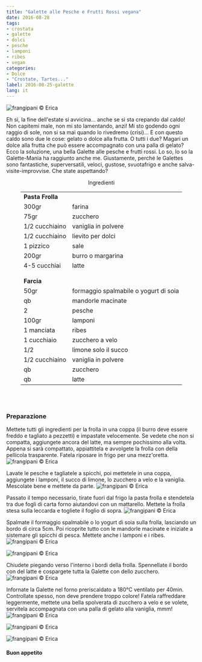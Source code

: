 ```yaml
---
title: "Galette alle Pesche e Frutti Rossi vegana"
date: 2016-08-28
tags:
- crostata
- galette
- dolci
- pesche
- lamponi
- ribes
- vegan
categories:
- Dolce
- "Crostate, Tartes..."
label: 2016-08-25-galette
lang: it
---
```

![](header.jpg "frangipani © Erica")

Eh si, la fine dell'estate si avvicina... anche se si sta crepando dal caldo! Non capitemi male, non mi sto lamentando, anzi! Mi sto godendo ogni raggio di sole, non si sa mai quando lo rivedremo (crisi)... E con questo caldo sono due le cose: gelato o dolce alla frutta. O tutti i due? Magari un dolce alla frutta che può essere accompagnato con una palla di gelato? Ecco la soluzione, una bella Galette alle pesche e frutti rossi. Lo so, lo so la Galette-Mania ha raggiunto anche me. Giustamente, perché le Galettes sono fantastiche, superversatili, veloci, gustose, svuotafrigo e anche salva-visite-improvvise. Che state aspettando?

<div id="wrapper" style="text-align: center">
  <div id="yourdiv" style="display: inline-block;">
    <div class="ingredients">
      <div class="ingredients-title">Ingredienti</div>
      <table>
        <tbody>
          <tr>
            <td colspan="2"><b>Pasta Frolla</b></td>
          </tr>
          <tr>
            <td>300gr</td>
            <td>farina</td>
          </tr>
          <tr>
            <td>75gr</td>
            <td>zucchero</td>
          </tr>
          <tr>
            <td>1/2 cucchiaino</td>
            <td>vaniglia in polvere</td>
          </tr>
          <tr>
            <td>1/2 cucchiaino</td>
            <td>lievito per dolci</td>
          </tr>
          <tr>  
            <td>1 pizzico</td>
            <td>sale</td>
          </tr>
          <tr>
            <td>200gr</td>
            <td>burro o margarina</td>
          </tr>
          <tr>
            <td>4-5 cucchiai</td>
            <td>latte</td>
          </tr>
          <tr style="height: 15px;"></tr>
          <tr>          
            <td colspan="2"><b>Farcia</b></td>
          </tr>      
          <tr>
            <td>50gr</td>
            <td>formaggio spalmabile o yogurt di soia</td>
          </tr>
          <tr>
            <td>qb</td>
            <td>mandorle macinate</td>
          </tr>
          <tr>
            <td>2</td>
            <td>pesche</td>
          </tr>
          <tr>
            <td>100gr</td>
            <td>lamponi</td>
          </tr>
          <tr>
            <td>1 manciata</td>
            <td>ribes</td>
          </tr>
          <tr>
            <td>1 cucchiaio</td>
            <td>zucchero a velo</td>
          </tr>
          <tr>
            <td>1/2</td>
            <td>limone solo il succo</td>
          </tr>
          <tr>
            <td>1/2 cucchiaino</td>
            <td>vaniglia in polvere</td>
          </tr>
          <tr>
            <td>qb</td>
            <td>zucchero</td>
          </tr>
          <tr>
            <td>qb</td>
            <td>latte</td>       
          </tr>
        </tbody>
      </table>
      <br></br>
    </div>
  </div>
</div>


<h3>
  <font color="grey">
    <i class="fa-solid fa-gears"></i>
  </font> Preparazione
</h3>

Mettete tutti gli ingredienti per la frolla in una coppa (il burro deve essere freddo e tagliato a pezzetti) e impastate velocemente. Se vedete che non si compatta, aggiungete ancora del latte, ma sempre pochissimo alla volta. Appena si sarà compattato, appiattitela e avvolgete la frolla con della pellicola trasparente. Fatela riposare in frigo per una mezz'oretta.
![](impasto.jpg "frangipani © Erica")

Lavate le pesche e tagliatele a spicchi, poi mettetele in una coppa, aggiungete i lamponi, il succo di limone, lo zucchero a velo e la vaniglia. Mescolate bene e mettete da parte.
![](frutta.jpg "frangipani © Erica")

Passato il tempo necessario, tirate fuori dal frigo la pasta frolla e stendetela tra due fogli di carta forno aiutandovi con un mattarello. Mettete la frolla stesa sulla leccarda e togliete il foglio di sopra.
![](stesa.jpg "frangipani © Erica")

Spalmate il formaggio spalmabile o lo yogurt di soia sulla frolla, lasciando un bordo di circa 5cm. Poi ricoprite tutto con le mandorle macinate e iniziate a sistemare gli spicchi di pesca. Mettete anche i lamponi e i ribes.
![](farcire.jpg "frangipani © Erica")

![](farcita.jpg "frangipani © Erica")

Chiudete piegando verso l'interno i bordi della frolla. Spennellate il bordo con del latte e cospargete tutta la Galette con dello zucchero.
![](teglia.jpg "frangipani © Erica")

Infornate la Galette nel forno preriscaldato a 180°C ventilato per 40min. Controllate spesso, non deve prendere troppo colore! Fatela raffreddare leggermente, mettete una bella spolverata di zucchero a velo e se volete, servitela accompagnata con una palla di gelato alla vaniglia, mmm!
![](risultato1.jpg "frangipani © Erica")

![](risultato2.jpg "frangipani © Erica")

![](risultato3.jpg "frangipani © Erica")

<h4>Buon appetito
  <font color="red">
    <i class="fa-regular fa-face-smile"></i>
  </font>
</h4>

